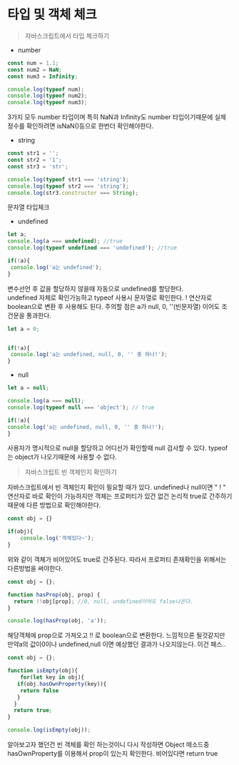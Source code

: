 # 타입 및 객체 체크

> 자바스크립트에서  타입 체크하기

* number 

```javascript
const num = 1.1;
const num2 = NaN;
const num3 = Infinity;

console.log(typeof num);
console.log(typeof num2);
console.log(typeof num3);
```

3가지 모두 number 타입이며 특히 NaN과 Infinity도 number 타입이기때문에 실제 정수를 확인하려면 isNaN\(\)등으로 한번더 확인해야한다.



* string

```javascript
const str1 = '';
const str2 = '1';
const str3 = 'str';

console.log(typeof str1 === 'string'); 
console.log(typeof str2 === 'string');
console.log(str3.constructor === String);
```

문자열 타입체크

* undefined

```javascript
let a;
console.log(a === undefined); //true
console.log(typeof undefined === 'undefined'); //true

if(!a){
 console.log('a는 undefined');
}
```

변수선언 후 값을 할당하지 않을때 자동으로 undefined를 할당한다.   
undefined 자체로 확인가능하고 typeof 사용시 문자열로 확인한다.  ! 연산자로 boolean으로 변환 후 사용해도 된다. 주의할 점은 a가 null,  0, ''\(빈문자열\) 이어도 조건문을 통과한다. 

```javascript
let a = 0;


if(!a){
 console.log('a는 undefined, null, 0, '' 중 하나!');
}
```

* null

```javascript
let a = null;

console.log(a === null);
console.log(typeof null === 'object'); // true

if(!a){
console.log('a는 undefined, null, 0, '' 중 하나!');
}
```

사용자가 명시적으로 null을 할당하고 어디선가 확인할때 null  검사할 수 있다. typeof 는 object가 나오기때문에 사용할 수 없다. 

> 자바스크립트 빈 객체인지 확인하기

자바스크립트에서 빈 객체인지 확인이 필요할 때가 있다. undefined나 null이면 " ! " 연산자로 바로 확인이 가능하지만 객체는 프로퍼티가 있건 없건 논리적 true로 간주하기 때문에 다른 방법으로 확인해야한다. 

```javascript
const obj = {}

if(obj){
	console.log('객체있다~');
}
```

위와 같이 객체가 비어있어도 true로 간주된다. 따라서 프로퍼티 존재확인을 위해서는 다른방법을 써야한다.

```javascript
const obj = {};

function hasProp(obj, prop) {
  return !!obj[prop]; //0, null, undefined이어도 false나온다. 
}

console.log(hasProp(obj, 'a'));
```

해당객체에 prop으로 가져오고 !! 로 boolean으로 변환한다. 느낌적으론 될것같지만 만약a의 값이0이나 undefined,null 이면 예상했던 결과가 나오지않는다. 이건 패스..

```javascript
const obj = {};

function isEmpty(obj){
	for(let key in obj){
   if(obj.hasOwnProperty(key)){
    return false
   }
  }
  return true;
}

console.log(isEmpty(obj));

```

알아보고자 했던건 빈 객체를 확인 하는것이니 다시 작성하면 Object 메소드중 hasOwnProperty를 이용해서 prop이 있는지 확인한다. 비어있다면 return true  




